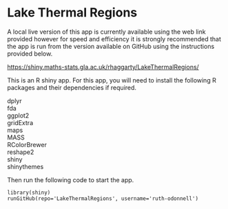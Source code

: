 # Lake Thermal Regions

A local live version of this app is currently available using the web link provided however for speed and efficiency it is strongly recommended that the app is run from the version available on GitHub using the instructions provided below. 

https://shiny.maths-stats.gla.ac.uk/rhaggarty/LakeThermalRegions/


This is an R shiny app. For this app, you will need to install the following R packages and their dependencies if required. 

dplyr\
fda\
ggplot2\
gridExtra\
maps\
MASS\
RColorBrewer\
reshape2\
shiny\
shinythemes

Then run the following code to start the app.

```
library(shiny)
runGitHub(repo='LakeThermalRegions', username='ruth-odonnell') 
```
